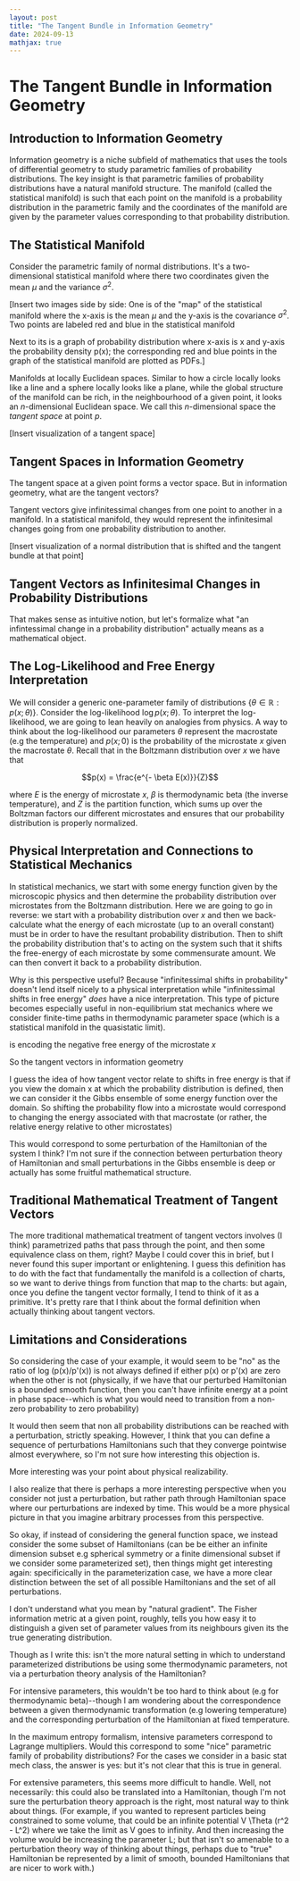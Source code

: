 ```yaml
---
layout: post
title: "The Tangent Bundle in Information Geometry"
date: 2024-09-13
mathjax: true
---
```


# The Tangent Bundle in Information Geometry

## Introduction to Information Geometry

Information geometry is a niche subfield of mathematics that uses the tools of differential geometry to study parametric families of probability distributions. The key insight is that parametric families of probability distributions have a natural manifold structure. The manifold (called the statistical manifold) is such that each point on the manifold is a probability distribution in the parametric family and the coordinates of the manifold are given by the parameter values corresponding to that probability distribution.

## The Statistical Manifold

Consider the parametric family of normal distributions. It's a two-dimensional statistical manifold where there two coordinates given the mean $\mu$ and the variance $\sigma^2$.

[Insert two images side by side: One is of the "map" of the statistical manifold where the x-axis is the mean $\mu$ and the y-axis is the covariance $\sigma^2$. Two points are labeled red and blue in the statistical manifold

Next to its is a graph of probability distribution where x-axis is x and y-axis the probability density p(x); the corresponding red and blue points in the graph of the statistical manifold are plotted as PDFs.]

Manifolds at locally Euclidean spaces. Similar to how a circle locally looks like a line and a sphere locally looks like a plane, while the global structure of the manifold can be rich, in the neighbourhood of a given point, it looks an $n$-dimensional Euclidean space. We call this $n$-dimensional space the *tangent space* at point $p$.

[Insert visualization of a tangent space]

## Tangent Spaces in Information Geometry

The tangent space at a given point forms a vector space. But in information geometry, what are the tangent vectors?

Tangent vectors give infinitessimal changes from one point to another in a manifold. In a statistical manifold, they would represent the infinitesimal changes going from one probability distribution to another. 

[Insert visualization of a normal distribution that is shifted and the tangent bundle at that point]

## Tangent Vectors as Infinitesimal Changes in Probability Distributions

That makes sense as intuitive notion, but let's formalize what "an infintessimal change in a probability distribution" actually means as a mathematical object.

## The Log-Likelihood and Free Energy Interpretation

We will consider a generic one-parameter family of distributions $\{\theta \in \mathbb{R}: p(x; \theta) \}$. Consider the log-likelihood $\log p(x; \theta)$. To interpret the log-likelihood, we are going to lean heavily on analogies from physics. A way to think about the log-likelihood our parameters $\theta$ represent the macrostate (e.g the temperature) and $p(x;0)$ is the probability of the microstate $x$ given the macrostate $\theta$. Recall that in the Boltzmann distribution over $x$ we have that

$$p(x) = \frac{e^{- \beta E(x)}}{Z}$$

where $E$ is the energy of microstate $x$, $\beta$ is thermodynamic beta (the inverse temperature), and $Z$ is the partition function, which sums up over the Boltzman factors our different microstates and ensures that our probability distribution is properly normalized.

## Physical Interpretation and Connections to Statistical Mechanics

In statistical mechanics, we start with some energy function given by the microscopic physics and then determine the probability distribution over microstates from the Boltzmann distribution. Here we are going to go in reverse: we start with a probability distribution over $x$ and then we back-calculate what the energy  of each microstate (up to an overall constant) must be in order to have the resultant probability distribution. Then to shift the probability distribution that's to acting on the system such that it shifts the free-energy of each microstate by some commensurate amount. We can then convert it back to a probability distribution.

Why is this perspective useful? Because "infinitessimal shifts in probability" doesn't lend itself nicely to a physical interpretation while "infinitessimal shifts in free energy" *does* have a nice interpretation. This type of picture becomes especially useful in non-equilibrium stat mechanics where we consider finite-time paths in thermodynamic parameter space (which is a statistical manifold in the quasistatic limit).

is encoding the negative free energy of the microstate $x$

So the tangent vectors in information geometry

I guess the idea of how tangent vector relate to shifts in free energy is that if you view the domain x at which the probability distribution is defined, then we can consider it the Gibbs ensemble of some energy function over the domain. So shifting the probability flow into a microstate would correspond to changing the energy associated with that macrostate (or rather, the relative energy relative to other microstates)

This would correspond to some perturbation of the Hamiltonian of the system I think? I'm not sure if the connection between perturbation theory of Hamiltonian and small perturbations in the Gibbs ensemble is deep or actually has some fruitful mathematical structure.

## Traditional Mathematical Treatment of Tangent Vectors

The more traditional mathematical treatment of tangent vectors involves (I think) parametrized paths that pass through the point, and then some equivalence class on them, right? Maybe I could cover this in brief, but I never found this super important or enlightening. I guess this definition has to do with the fact that fundamentally the manifold is a collection of charts, so we want to derive things from function that map to the charts: but again, once you define the tangent vector formally, I tend to think of it as a primitive. It's pretty rare that I think about the formal definition when actually thinking about tangent vectors.

## Limitations and Considerations

So considering the case of your example, it would seem to be "no" as the ratio of log (p(x)/p'(x)) is not always defined if either p(x) or p'(x) are zero when the other is not (physically, if we have that our perturbed Hamiltonian is a bounded smooth function, then you can't have infinite energy at a point in phase space--which is what you would need to transition from a non-zero probability to zero probability)

It would then seem that non all probability distributions can be reached with a perturbation, strictly speaking. However, I think that you can define a sequence of perturbations Hamiltonians such that they converge pointwise almost everywhere, so I'm not sure how interesting this objection is.

More interesting was your point about physical realizability.

I also realize that there is perhaps a more interesting perspective when you consider not just a perturbation, but rather path through Hamiltonian space where our perturbations are indexed by time. This would be a more physical picture in that you imagine arbitrary processes from this perspective.

So okay, if instead of considering the general function space, we instead consider the some subset of Hamiltonians (can be be either an infinite dimension subset e.g spherical symmetry or a finite dimensional subset if we consider some parameterized set), then things might get interesting again: specificically in the parameterization case, we have a more clear distinction between the set of all possible Hamiltonians and the set of all perturbations.

I don't understand what you mean by "natural gradient". The Fisher information metric at a given point, roughly, tells you how easy it to distinguish a given set of parameter values from its neighbours given its the true generating distribution.

Though as I write this: isn't the more natural setting in which to understand parameterized distributions be using some thermodynamic parameters, not via a perturbation theory analysis of the Hamiltonian? 

For intensive parameters, this wouldn't be too hard to think about (e.g for thermodynamic beta)--though I am wondering about the correspondence between a given thermodynamic transformation (e.g lowering temperature) and the corresponding perturbation of the Hamiltonian at fixed temperature. 

In the maximum entropy formalism, intensive parameters correspond to Lagrange multipliers. Would this correspond to some "nice" parametric family of probability distributions? For the cases we consider in a basic stat mech class, the answer is yes: but it's not clear that this is true in general.

For extensive parameters, this seems more difficult to handle. Well, not necessarily: this could also be translated into a Hamiltonian, though I'm not sure the perturbation theory approach is the right, most natural way to think about things. (For example, if you wanted to represent particles being constrained to some volume, that could be an infinite potential V \Theta (r^2 - L^2) where we take the limit as V goes to infinity. And then increasing the volume would be increasing the parameter L; but that isn't so amenable to a perturbation theory way of thinking about things, perhaps due to "true" Hamiltonian be represented by a limit of smooth, bounded Hamiltonians that are nicer to work with.)